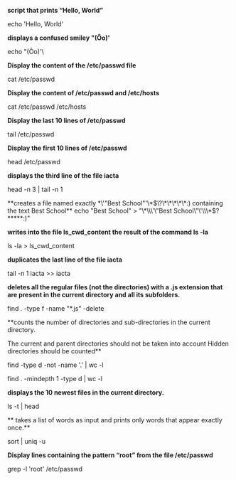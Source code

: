 **script that prints “Hello, World”**

echo 'Hello, World'

**displays a confused smiley "(Ôo)'**

echo "(Ôo)'\

**Display the content of the /etc/passwd file**

cat /etc/passwd

**Display the content of /etc/passwd and /etc/hosts**

cat /etc/passwd /etc/hosts

**Display the last 10 lines of /etc/passwd**

tail /etc/passwd

**Display the first 10 lines of /etc/passwd**

head /etc/passwd

**displays the third line of the file iacta**

head -n 3 | tail -n 1

**creates a file named exactly \*\\'"Best School"\'\\*$\?\*\*\*\*\*:) containing the text Best School**
echo "Best School" > "\*\\\'\"Best School\"\'\\\*$\?\*\*\*\*\*:)"

**writes into the file ls_cwd_content the result of the command ls -la**

ls -la > ls_cwd_content

**duplicates the last line of the file iacta**

tail -n 1 iacta >> iacta

**deletes all the regular files (not the directories) with a .js extension that are present in the current directory and all its subfolders.**

find . -type f -name "*.js" -delete

**counts the number of directories and sub-directories in the current directory.

The current and parent directories should not be taken into account
Hidden directories should be counted**

find -type d -not -name '.' | wc -l

find . -mindepth 1 -type d | wc -l

**displays the 10 newest files in the current directory.**

ls -t | head

** takes a list of words as input and prints only words that appear exactly once.**

sort | uniq -u

**Display lines containing the pattern “root” from the file /etc/passwd**

grep -l 'root' /etc/passwd




